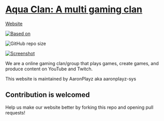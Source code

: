 
# [Aqua Clan: A multi gaming clan](https://aquaclan.aaronplayzgaming.com)
[Website](https://aquaclan.aaronplayzgaming.com)

[![Based on](https://img.shields.io/badge/-Based%20on%20wowchemy-red)](https://wowchemy.com/hugo-themes/)

<img alt="GitHub repo size" src="https://img.shields.io/github/repo-size/aaronplayz-sys/Aqua-Clan">

[![Screenshot](./preview.png)](https://aquaclan.aaronplayzgaming.com)

We are a online gaming clan/group that plays games, create games, and produce content on YouTube and Twitch.

️This website is maintained by AaronPlayz aka aaronplayz-sys


## Contribution is welcomed
Help us make our website better by forking this repo and opening pull requests!
